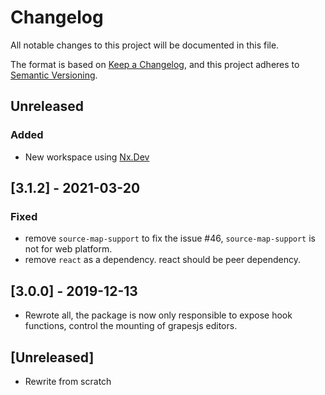 # Changelog
All notable changes to this project will be documented in this file.

The format is based on [Keep a Changelog](https://keepachangelog.com/en/1.0.0/),
and this project adheres to [Semantic Versioning](https://semver.org/spec/v2.0.0.html).

## Unreleased
### Added
- New workspace using [Nx.Dev](https://nx.dev)

## [3.1.2] - 2021-03-20
### Fixed
- remove `source-map-support` to fix the issue #46, `source-map-support` is not for web platform.
- remove `react` as a dependency. react should be peer dependency.
## [3.0.0] - 2019-12-13
- Rewrote all, the package is now only responsible to expose hook functions, control the mounting of grapesjs editors.

## [Unreleased]
- Rewrite from scratch
